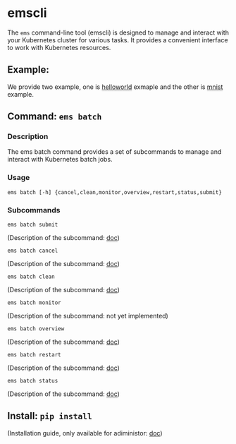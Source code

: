 # emscli

The `ems` command-line tool (emscli) is designed to manage and interact with your Kubernetes cluster for various tasks. It provides a convenient interface to work with Kubernetes resources.


## Example: 


  We provide two example, one is [helloworld](./example/helloworld) exmaple and the other is [mnist](./example/mnist) example.


## Command: `ems batch`


### Description

  The ems batch command provides a set of subcommands to manage and interact with Kubernetes batch jobs.

### Usage

  ```
  ems batch [-h] {cancel,clean,monitor,overview,restart,status,submit}
  ```


### Subcommands

  `ems batch submit`
  
  (Description of the subcommand: [doc](./docs/submit.md))


  `ems batch cancel`
  
  (Description of the subcommand: [doc](./docs/cancel.md))


  `ems batch clean`
  
  (Description of the subcommand: [doc](./docs/clean.md))


  `ems batch monitor`
  
  (Description of the subcommand: not yet implemented)


  `ems batch overview`

  (Description of the subcommand: [doc](./docs/overview.md))


  `ems batch restart`

  (Description of the subcommand: [doc](./docs/restart.md))


  `ems batch status`
  
  (Description of the subcommand: [doc](./docs/status.md))


## Install: `pip install`

  (Installation guide, only available for adiministor: [doc](./docs/install.md))
